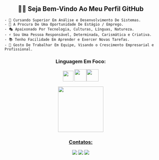 <h2 align="center">👋🏼 Seja Bem-Vindo Ao Meu Perfil GitHub</h2>

```
- 🌱 Cursando Superior Em Análise e Desenvolvimento De Sistemas.
- 🤔 A Procura De Uma Oportunidade De Estágio / Emprego.
- 🎭 Apaixonado Por Tecnologia, Culturas, Línguas, Natureza.
- ⚡ Sou Uma Pessoa Responsável, Determinada, Carismática e Criativa.
- 📚 Tenho Facilidade Em Aprender e Exercer Novas Tarefas.
- 🔋 Gosto De Trabalhar Em Equipe, Visando o Crescimento Empresarial e Profissional.
```
<h3 align="center">Linguagem Em Foco:</h3>

<p align="center"><img src="https://cdn.jsdelivr.net/gh/devicons/devicon/icons/javascript/javascript-plain.svg" width="35" height="35" /> <img src="https://cdn.jsdelivr.net/gh/devicons/devicon/icons/html5/html5-plain-wordmark.svg" width="40" height="40"/><img src="https://cdn.jsdelivr.net/gh/devicons/devicon/icons/css3/css3-plain-wordmark.svg" width="40" height="40"/></p>

<p align="center"><img height="150em" src="https://github-readme-stats.vercel.app/api/top-langs/?username=JxmDevelopment&layout=compact&langs_count=7&theme=tokyonight" /><a href="https://github.com/JxmDevelopment"></p>

<h3 align="center">Contatos:</h3>

<p align="center"><a href="https://www.linkedin.com/in/jxmdevelopment"><img src="https://img.shields.io/badge/-LinkedIn-blue?style=for-the-badge&logo=linkedin&logoColor=white"></a> <a href = "https://api.whatsapp.com/send/?phone=5532991301693&text&type=phone_number"><img src="https://img.shields.io/badge/-Whatsapp-sucess?style=for-the-badge&logo=whatsapp&logoColor=white"></a> <a href = "mailto:jardelxaviier@gmail.com"><img src="https://img.shields.io/badge/Gmail-red?style=for-the-badge&logo=gmail&logoColor=white"></a></p>
